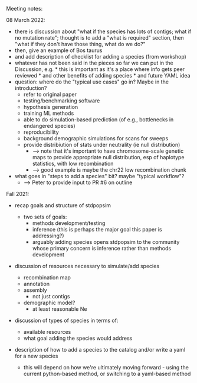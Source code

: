             
Meeting notes:

08 March 2022:

-   there is discussion about "what if the species has lots of contigs; what if no mutation rate"; thought is to add a "what is required" section, then "what if they don't have those thing, what do we do?"
-    then, give an example of Bos taurus
-    and add description of checklist for adding a species (from workshop)
-    whatever has not been said in the pieces so far we can put in the Discussion, e.g.
    * this is important as it's a place where info gets peer reviewed
    * and other benefits of adding species
    * and future YAML idea
- question: where do the "typical use cases" go in? Maybe in the introduction?
  * refer to original paper
  * testing/benchmarking software
  * hypothesis generation
  * training ML methods
  * able to do simulation-based prediction (of e.g., bottlenecks in endangered species)
  * reproducibility
  * background demographic simulations for scans for sweeps
  * provide distribiution of stats under neutrality (ie null distribution)
    - --> note that it's important to have chromosome-scale genetic maps to provide appropriate null distribution, esp of haplotype statistics, with low recombination
    - --> good example is maybe the chr22 low recombination chunk
- what goes in "steps to add a species" bit? maybe "typical workflow"?
  - --> Peter to provide input to PR #6 on outline

Fall 2021:

-   recap goals and structure of stdpopsim
    -   two sets of goals:
        -   methods development/testing
        -   inference (this is perhaps the major goal this paper is addressing?)
        -   arguably adding species opens stdpopsim to the community whose primary concern is inference rather than methods development

-   discussion of resources necessary to simulate/add species
    -   recombination map
    -   annotation
    -   assembly
        -   not just contigs
    -   demographic model?
        -   at least reasonable Ne
-   discussion of types of species in terms of:
    -   available resources
    -   what goal adding the species would address
-   description of how to add a species to the catalog and/or write a yaml for a new species
    -   this will depend on how we're ultimately moving forward - using the current python-based method, or switching to a yaml-based method

